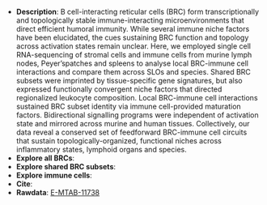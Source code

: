 * **Description**:
B cell-interacting reticular cells (BRC) form transcriptionally and topologically stable immune-interacting microenvironments that direct efficient humoral immunity. While several immune niche factors have been elucidated, the cues sustaining BRC function and topology across activation states remain unclear. Here, we employed single cell RNA-sequencing of stromal cells and immune cells from murine lymph nodes, Peyer’spatches and spleens to analyse local BRC-immune cell interactions and compare them across SLOs and species. Shared BRC subsets were imprinted by tissue-specific gene signatures, but also expressed functionally convergent niche factors that directed regionalized leukocyte composition. Local BRC-immune cell interactions sustained BRC subset identity via immune cell-provided maturation factors. Bidirectional signalling programs were independent of activation state and mirrored across murine and human tissues. Collectively, our data reveal a conserved set of feedforward BRC-immune cell circuits that sustain topologically-organized, functional niches across inflammatory states, lymphoid organs and species.
* **Explore all BRCs**:
* **Explore shared BRC subsets**:
* **Explore immune cells**: 
* **Cite**: 
* **Rawdata**: [E-MTAB-11738](https://www.ebi.ac.uk/arrayexpress/experiments/E-MTAB-11738/)